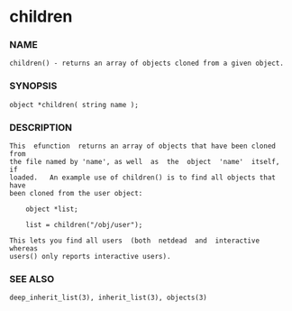 # children

### NAME

    children() - returns an array of objects cloned from a given object.

### SYNOPSIS

    object *children( string name );

### DESCRIPTION

    This  efunction  returns an array of objects that have been cloned from
    the file named by 'name', as well  as  the  object  'name'  itself,  if
    loaded.   An example use of children() is to find all objects that have
    been cloned from the user object:

        object *list;

        list = children("/obj/user");

    This lets you find all users  (both  netdead  and  interactive  whereas
    users() only reports interactive users).

### SEE ALSO

    deep_inherit_list(3), inherit_list(3), objects(3)

